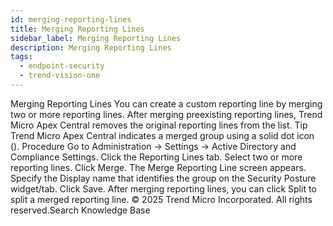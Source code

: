 ```yaml
---
id: merging-reporting-lines
title: Merging Reporting Lines
sidebar_label: Merging Reporting Lines
description: Merging Reporting Lines
tags:
  - endpoint-security
  - trend-vision-one
---
```


 Merging Reporting Lines You can create a custom reporting line by merging two or more reporting lines. After merging preexisting reporting lines, Trend Micro Apex Central removes the original reporting lines from the list. Tip Trend Micro Apex Central indicates a merged group using a solid dot icon (). Procedure Go to Administration → Settings → Active Directory and Compliance Settings. Click the Reporting Lines tab. Select two or more reporting lines. Click Merge. The Merge Reporting Line screen appears. Specify the Display name that identifies the group on the Security Posture widget/tab. Click Save. After merging reporting lines, you can click Split to split a merged reporting line. © 2025 Trend Micro Incorporated. All rights reserved.Search Knowledge Base